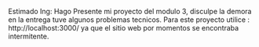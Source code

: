 Estimado Ing:
Hago Presente mi proyecto del modulo 3, disculpe la demora en la entrega tuve algunos problemas tecnicos.
Para este proyecto utilice : http://localhost:3000/ ya que el sitio web por momentos se encontraba intermitente.
